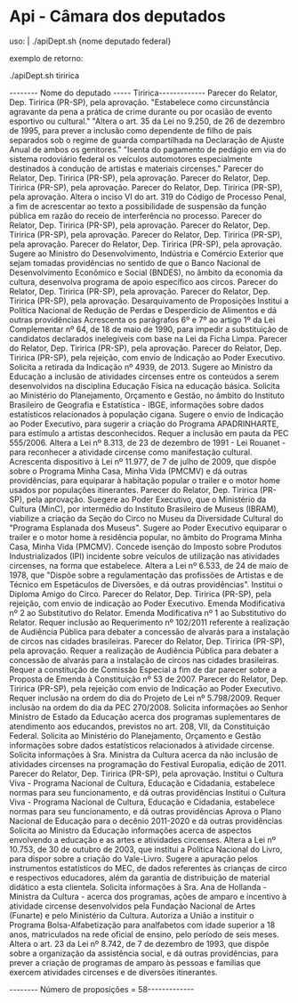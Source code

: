 # Api - Câmara dos deputados

uso:
| ./apiDept.sh {nome deputado federal}

exemplo de retorno: 

./apiDept.sh tiririca

-------- Nome do deputado -----  Tiririca-------------
   Parecer do Relator, Dep. Tiririca (PR-SP), pela aprovação. "Estabelece
   como circunstância agravante da pena a prática de crime durante ou por
   ocasião de evento esportivo ou cultural." "Altera o art. 35 da Lei no
   9.250, de 26 de dezembro de 1995, para prever a inclusão como
   dependente de filho de pais separados sob o regime de guarda
   compartilhada na Declaração de Ajuste Anual de ambos os genitores."
   "Isenta do pagamento de pedágio em via do sistema rodoviário federal os
   veículos automotores especialmente destinados à condução de artistas e
   materiais circenses." Parecer do Relator, Dep. Tiririca (PR-SP), pela
   aprovação. Parecer do Relator, Dep. Tiririca (PR-SP), pela aprovação.
   Parecer do Relator, Dep. Tiririca (PR-SP), pela aprovação. Altera o
   inciso VI do art. 319 do Código de Processo Penal, a fim de acrescentar
   ao texto a possibilidade de suspensão da função pública em razão do
   receio de interferência no processo. Parecer do Relator, Dep. Tiririca
   (PR-SP), pela aprovação. Parecer do Relator, Dep. Tiririca (PR-SP),
   pela aprovação. Parecer do Relator, Dep. Tiririca (PR-SP), pela
   aprovação. Parecer do Relator, Dep. Tiririca (PR-SP), pela aprovação.
   Sugere ao Ministro do Desenvolvimento, Indústria e Comércio Exterior
   que sejam tomadas providências no sentido de que o Banco Nacional de
   Desenvolvimento Econômico e Social (BNDES), no âmbito da economia da
   cultura, desenvolva programa de apoio específico aos circos. Parecer do
   Relator, Dep. Tiririca (PR-SP), pela aprovação. Parecer do Relator,
   Dep. Tiririca (PR-SP), pela aprovação. Desarquivamento de Proposições
   Institui a Política Nacional de Redução de Perdas e Desperdício de
   Alimentos e dá outras providências Acrescenta os parágrafos 6º e 7º ao
   artigo 1º da Lei Complementar nº 64, de 18 de maio de 1990, para
   impedir a substituição de candidatos declarados inelegíveis com base na
   Lei da Ficha Limpa. Parecer do Relator, Dep. Tiririca (PR-SP), pela
   aprovação. Parecer do Relator, Dep. Tiririca (PR-SP), pela rejeição,
   com envio de Indicação ao Poder Executivo. Solicita a retirada da
   Indicação nº 4939, de 2013. Sugere ao Ministro da Educação a inclusão
   de atividades circenses entre os conteúdos a serem desenvolvidos na
   disciplina Educação Física na educação básica. Solicita ao Ministério
   do Planejamento, Orçamento e Gestão, no âmbito do Instituto Brasileiro
   de Geografia e Estatística - IBGE, informações sobre dados estatísticos
   relacionados à população cigana. Sugere o envio de Indicação ao Poder
   Executivo, para sugerir a criação do Programa APADRINHARTE, para
   estímulo a artistas desconhecidos. Requer a inclusão em pauta da PEC
   555/2006. Altera a Lei nº 8.313, de 23 de dezembro de 1991 - Lei
   Rouanet - para reconhecer a atividade circense como manifestação
   cultural. Acrescenta dispositivo à Lei nº 11.977, de 7 de julho de
   2009, que dispõe sobre o Programa Minha Casa, Minha Vida (PMCMV) e dá
   outras providências, para equiparar à habitação popular o trailer e o
   motor home usados por populações itinerantes. Parecer do Relator, Dep.
   Tiririca (PR-SP), pela aprovação. Suegere ao Poder Executivo, que o
   Ministério da Cultura (MinC), por intermédio do Instituto Brasileiro de
   Museus (IBRAM), viabilize a criação da Seção do Circo no Museu da
   Diversidade Cultural do "Programa Esplanada dos Museus". Sugere ao
   Poder Executivo equiparar o trailer e o motor home à residência
   popular, no âmbito do Programa Minha Casa, Minha Vida (PMCMV). Concede
   isenção do Imposto sobre Produtos Industrializados (IPI) incidente
   sobre veículos de utilização nas atividades circenses, na forma que
   estabelece. Altera a Lei nº 6.533, de 24 de maio de 1978, que "Dispõe
   sobre a regulamentação das profissões de Artistas e de Técnico em
   Espetáculos de Diversões, e dá outras providências". Institui o Diploma
   Amigo do Circo. Parecer do Relator, Dep. Tiririca (PR-SP), pela
   rejeição, com envio de indicação ao Poder Executivo. Emenda
   Modificativa nº 2 ao Substitutivo do Relator. Emenda Modificativa nº 1
   ao Substitutivo do Relator. Requer inclusão ao Requerimento nº 102/2011
   referente à realização de Audiência Pública para debater a concessão de
   alvarás para a instalação de circos nas cidades brasileiras. Parecer do
   Relator, Dep. Tiririca (PR-SP), pela aprovação. Requer a realização de
   Audiência Pública para debater a concessão de alvarás para a instalação
   de circos nas cidades brasileiras. Requer a constitução de Comissão
   Especial a fim de dar parecer sobre a Proposta de Emenda à Constituição
   nº 53 de 2007. Parecer do Relator, Dep. Tiririca (PR-SP), pela rejeição
   com envio de Indicação ao Poder Executivo. Requer inclusão na ordem do
   dia do Projeto de Lei nº 5.798/2009. Requer inclusão na ordem do dia da
   PEC 270/2008. Solicita informações ao Senhor Ministro de Estado da
   Educação acerca dos programas suplementares de atendimento aos
   educandos, previstos no art. 208, VII, da Constituição Federal.
   Solicita ao Ministério do Planejamento, Orçamento e Gestão informações
   sobre dados estatísticos relacionados à atividade circense. Solicita
   informações à Sra. Ministra da Cultura acerca da não inclusão de
   atividades circenses na programação do Festival Europalia, edição de
   2011. Parecer do Relator, Dep. Tiririca (PR-SP), pela aprovação.
   Institui o Cultura Viva - Programa Nacional de Cultura, Educação e
   Cidadania, estabelece normas para seu funcionamento, e dá outras
   providências Institui o Cultura Viva - Programa Nacional de Cultura,
   Educação e Cidadania, estabelece normas para seu funcionamento, e dá
   outras providências Aprova o Plano Nacional de Educação para o decênio
   2011-2020 e dá outras providências Solicita ao Ministro da Educação
   informações acerca de aspectos envolvendo a educação e as artes e
   atividades circenses. Altera a Lei nº 10.753, de 30 de outubro de 2003,
   que institui a Política Nacional do Livro, para dispor sobre a criação
   do Vale-Livro. Sugere a apuração pelos instrumentos estatísticos do
   MEC, de dados referentes às crianças de circo e respectivos educadores,
   além da garantia de distribuição de material didático a esta clientela.
   Solicita informações à Sra. Ana de Hollanda - Ministra da Cultura -
   acerca dos programas, ações de amparo e incentivo à atividade circense
   desenvolvidos pela Fundação Nacional de Artes (Funarte) e pelo
   Ministério da Cultura. Autoriza a União a instituir o Programa
   Bolsa-Alfabetização para analfabetos com idade superior a 18 anos,
   matriculados na rede oficial de ensino, pelo período de seis meses.
   Altera o art. 23 da Lei nº 8.742, de 7 de dezembro de 1993, que dispõe
   sobre a organização da assistência social, e dá outras providências,
   para prever a criação de programas de amparo às pessoas e famílias que
   exercem atividades circenses e de diversões itinerantes.

-------- Número de proposições = 58-------------

